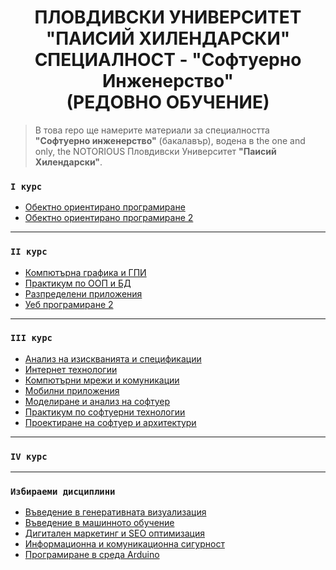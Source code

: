 
<h1 align="center" class="multiline-title">ПЛОВДИВСКИ УНИВЕРСИТЕТ<br>"ПАИСИЙ ХИЛЕНДАРСКИ"<br>СПЕЦИАЛНОСТ - "Софтуерно Инженерство"<br>(РЕДОВНО ОБУЧЕНИЕ)</h1>

> В това repo ще намерите материали за специалността **"Софтуерно инженерство"** (бакалавър), водена в the one and only, the NOTORIOUS Пловдивски Университет **"Паисий Хилендарски"**.

### ```I курс``` 

  - [Обектно ориентирано програмиране](https://github.com/tmy26/SoftwareEngineering-PlovdivUniversity-FMI/tree/main/I%20%D0%BA%D1%83%D1%80%D1%81/%D0%9E%D0%B1%D0%B5%D0%BA%D1%82%D0%BD%D0%BE%20%D0%BE%D1%80%D0%B8%D0%B5%D0%BD%D1%82%D0%B8%D1%80%D0%B0%D0%BD%D0%BE%20%D0%BF%D1%80%D0%BE%D0%B3%D1%80%D0%B0%D0%BC%D0%B8%D1%80%D0%B0%D0%BD%D0%B5)
  - [Обектно ориентирано програмиране 2](https://github.com/tmy26/SoftwareEngineering-PlovdivUniversity-FMI/tree/main/I%20%D0%BA%D1%83%D1%80%D1%81/%D0%9E%D0%B1%D0%B5%D0%BA%D1%82%D0%BD%D0%BE%20%D0%BE%D1%80%D0%B8%D0%B5%D0%BD%D1%82%D0%B8%D1%80%D0%B0%D0%BD%D0%BE%20%D0%BF%D1%80%D0%BE%D0%B3%D1%80%D0%B0%D0%BC%D0%B8%D1%80%D0%B0%D0%BD%D0%B5%202)

---

### ```II курс```

  - [Компютърна графика и ГПИ](https://github.com/tmy26/SoftwareEngineering-PlovdivUniversity-FMI/tree/main/II%20%D0%BA%D1%83%D1%80%D1%81/%D0%9A%D0%BE%D0%BC%D1%8E%D1%82%D1%8A%D1%80%D0%BD%D0%B0%20%D0%B3%D1%80%D0%B0%D1%84%D0%B8%D0%BA%D0%B0%20%D0%B8%20%D0%93%D0%9F%D0%98)
  - [Практикум по ООП и БД](https://github.com/tmy26/SoftwareEngineering-PlovdivUniversity-FMI/tree/main/II%20%D0%BA%D1%83%D1%80%D1%81/%D0%9F%D1%80%D0%B0%D0%BA%D1%82%D0%B8%D0%BA%D1%83%D0%BC%20%D0%BF%D0%BE%20%D0%9E%D0%9E%D0%9F%20%D0%B8%20%D0%91%D0%94)
  - [Разпределени приложения](https://github.com/tmy26/SoftwareEngineering-PlovdivUniversity-FMI/tree/main/II%20%D0%BA%D1%83%D1%80%D1%81/%D0%A0%D0%B0%D0%B7%D0%BF%D1%80%D0%B5%D0%B4%D0%B5%D0%BB%D0%B5%D0%BD%D0%B8%20%D0%BF%D1%80%D0%B8%D0%BB%D0%BE%D0%B6%D0%B5%D0%BD%D0%B8%D1%8F)
  - [Уеб програмиране 2](https://github.com/tmy26/SoftwareEngineering-PlovdivUniversity-FMI/tree/main/II%20%D0%BA%D1%83%D1%80%D1%81/%D0%A3%D0%B5%D0%B1%20%D0%BF%D1%80%D0%BE%D0%B3%D1%80%D0%B0%D0%BC%D0%B8%D1%80%D0%B0%D0%BD%D0%B5%202)

---

### ```III курс```

  - [Анализ на изискванията и спецификации](https://github.com/tmy26/SoftwareEngineering-PlovdivUniversity-FMI/tree/main/III%20%D0%BA%D1%83%D1%80%D1%81/%D0%90%D0%BD%D0%B0%D0%BB%D0%B8%D0%B7%20%D0%BD%D0%B0%20%D0%B8%D0%B7%D0%B8%D1%81%D0%BA%D0%B2%D0%B0%D0%BD%D0%B8%D1%8F%D1%82%D0%B0%20%D0%B8%20%D1%81%D0%BF%D0%B5%D1%86%D0%B8%D1%84%D0%B8%D0%BA%D0%B0%D1%86%D0%B8%D0%B8)
  - [Интернет технологии](https://github.com/tmy26/SoftwareEngineering-PlovdivUniversity-FMI/tree/main/III%20%D0%BA%D1%83%D1%80%D1%81/%D0%98%D0%BD%D1%82%D0%B5%D1%80%D0%BD%D0%B5%D1%82%20%D1%82%D0%B5%D1%85%D0%BD%D0%BE%D0%BB%D0%BE%D0%B3%D0%B8%D0%B8)
  - [Компютърни мрежи и комуникации](https://github.com/tmy26/SoftwareEngineering-PlovdivUniversity-FMI/tree/main/III%20%D0%BA%D1%83%D1%80%D1%81/%D0%9A%D0%BE%D0%BC%D0%BF%D1%8E%D1%82%D1%8A%D1%80%D0%BD%D0%B8%20%D0%BC%D1%80%D0%B5%D0%B6%D0%B8%20%D0%B8%20%D0%BA%D0%BE%D0%BC%D1%83%D0%BD%D0%B8%D0%BA%D0%B0%D1%86%D0%B8%D0%B8)
  - [Мобилни приложения](https://github.com/tmy26/SoftwareEngineering-PlovdivUniversity-FMI/tree/main/III%20%D0%BA%D1%83%D1%80%D1%81/%D0%9C%D0%BE%D0%B1%D0%B8%D0%BB%D0%BD%D0%B8%20%D0%BF%D1%80%D0%B8%D0%BB%D0%BE%D0%B6%D0%B5%D0%BD%D0%B8%D1%8F)
  - [Моделиране и анализ на софтуер](https://github.com/tmy26/SoftwareEngineering-PlovdivUniversity-FMI/tree/main/III%20%D0%BA%D1%83%D1%80%D1%81/%D0%9C%D0%BE%D0%B4%D0%B5%D0%BB%D0%B8%D1%80%D0%B0%D0%BD%D0%B5%20%D0%B8%20%D0%B0%D0%BD%D0%B0%D0%BB%D0%B8%D0%B7%20%D0%BD%D0%B0%20%D1%81%D0%BE%D1%84%D1%82%D1%83%D0%B5%D1%80)
  - [Практикум по софтуерни технологии](https://github.com/tmy26/SoftwareEngineering-PlovdivUniversity-FMI/tree/main/III%20%D0%BA%D1%83%D1%80%D1%81/%D0%9F%D1%80%D0%B0%D0%BA%D1%82%D0%B8%D0%BA%D1%83%D0%BC%20%D0%BF%D0%BE%20%D1%81%D0%BE%D1%84%D1%82%D1%83%D0%B5%D1%80%D0%BD%D0%B8%20%D1%82%D0%B5%D1%85%D0%BD%D0%BE%D0%BB%D0%BE%D0%B3%D0%B8%D0%B8)
  - [Проектиране на софтуер и архитектури](https://github.com/tmy26/SoftwareEngineering-PlovdivUniversity-FMI/tree/main/III%20%D0%BA%D1%83%D1%80%D1%81/%D0%9F%D1%80%D0%BE%D0%B5%D0%BA%D1%82%D0%B8%D1%80%D0%B0%D0%BD%D0%B5%20%D0%BD%D0%B0%20%D1%81%D0%BE%D1%84%D1%82%D1%83%D0%B5%D1%80%20%D0%B8%20%D0%B0%D1%80%D1%85%D0%B8%D1%82%D0%B5%D0%BA%D1%82%D1%83%D1%80%D0%B8)

---

### ```IV курс```

---

### ```Избираеми дисциплини```
  - [Въведение в генеративната визуализация](https://github.com/tmy26/SoftwareEngineering-PlovdivUniversity-FMI/tree/main/%D0%98%D0%B7%D0%B1%D0%B8%D1%80%D0%B0%D0%B5%D0%BC%D0%B8%20%D0%B4%D0%B8%D1%81%D1%86%D0%B8%D0%BF%D0%BB%D0%B8%D0%BD%D0%B8/%D0%92%D1%8A%D0%B2%D0%B5%D0%B4%D0%B5%D0%BD%D0%B8%D0%B5%20%D0%B2%20%D0%B3%D0%B5%D0%BD%D0%B5%D1%80%D0%B0%D1%82%D0%B8%D0%B2%D0%BD%D0%B0%D1%82%D0%B0%20%D0%B2%D0%B8%D0%B7%D1%83%D0%B0%D0%BB%D0%B8%D0%B7%D0%B0%D1%86%D0%B8%D1%8F)
  - [Въведение в машинното обучение](https://github.com/tmy26/SoftwareEngineering-PlovdivUniversity-FMI/tree/main/%D0%98%D0%B7%D0%B1%D0%B8%D1%80%D0%B0%D0%B5%D0%BC%D0%B8%20%D0%B4%D0%B8%D1%81%D1%86%D0%B8%D0%BF%D0%BB%D0%B8%D0%BD%D0%B8/%D0%92%D1%8A%D0%B2%D0%B5%D0%B4%D0%B5%D0%BD%D0%B8%D0%B5%20%D0%B2%20%D0%BC%D0%B0%D1%88%D0%B8%D0%BD%D0%BD%D0%BE%D1%82%D0%BE%20%D0%BE%D0%B1%D1%83%D1%87%D0%B5%D0%BD%D0%B8%D0%B5)
  - [Дигитален маркетинг и SEO оптимизация](https://github.com/tmy26/SoftwareEngineering-PlovdivUniversity-FMI/tree/main/%D0%98%D0%B7%D0%B1%D0%B8%D1%80%D0%B0%D0%B5%D0%BC%D0%B8%20%D0%B4%D0%B8%D1%81%D1%86%D0%B8%D0%BF%D0%BB%D0%B8%D0%BD%D0%B8/%D0%94%D0%B8%D0%B3%D0%B8%D1%82%D0%B0%D0%BB%D0%B5%D0%BD%20%D0%BC%D0%B0%D1%80%D0%BA%D0%B5%D1%82%D0%B8%D0%BD%D0%B3%20%D0%B8%20SEO%20%D0%BE%D0%BF%D1%82%D0%B8%D0%BC%D0%B8%D0%B7%D0%B0%D1%86%D0%B8%D1%8F)
  - [Информационна и комуникационна сигурност](https://github.com/tmy26/SoftwareEngineering-PlovdivUniversity-FMI/tree/main/%D0%98%D0%B7%D0%B1%D0%B8%D1%80%D0%B0%D0%B5%D0%BC%D0%B8%20%D0%B4%D0%B8%D1%81%D1%86%D0%B8%D0%BF%D0%BB%D0%B8%D0%BD%D0%B8/%D0%98%D0%BD%D1%84%D0%BE%D1%80%D0%BC%D0%B0%D1%86%D0%B8%D0%BE%D0%BD%D0%BD%D0%B0%20%D0%B8%20%D0%BA%D0%BE%D0%BC%D1%83%D0%BD%D0%B8%D0%BA%D0%B0%D1%86%D0%B8%D0%BE%D0%BD%D0%BD%D0%B0%20%D1%81%D0%B8%D0%B3%D1%83%D1%80%D0%BD%D0%BE%D1%81%D1%82)
  - [Програмиране в среда Arduino](https://github.com/tmy26/SoftwareEngineering-PlovdivUniversity-FMI/tree/main/%D0%98%D0%B7%D0%B1%D0%B8%D1%80%D0%B0%D0%B5%D0%BC%D0%B8%20%D0%B4%D0%B8%D1%81%D1%86%D0%B8%D0%BF%D0%BB%D0%B8%D0%BD%D0%B8/%D0%9F%D1%80%D0%BE%D0%B3%D1%80%D0%B0%D0%BC%D0%B8%D1%80%D0%B0%D0%BD%D0%B5%20%D0%B2%20%D1%81%D1%80%D0%B5%D0%B4%D0%B0%20Arduino)

